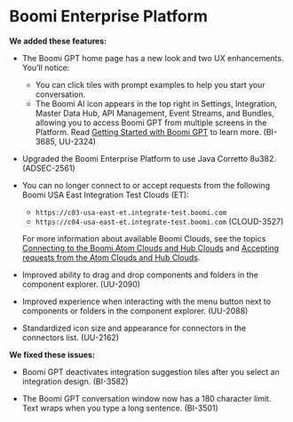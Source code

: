 #  Boomi Enterprise Platform

<head>
  <meta name="guidename" content="Release Notes"/>
  <meta name="context" content="GUID-aa9c5602-160e-466c-b295-b8dd786d2381"/>
</head>

**We added these features:**

- The Boomi GPT home page has a new look and two UX enhancements. You’ll notice:

  - You can click tiles with prompt examples to help you start your conversation.
  - The Boomi AI icon appears in the top right in Settings, Integration, Master Data Hub, API Management, Event Streams, and Bundles, allowing you to access Boomi GPT from multiple screens in the Platform. Read [Getting Started with Boomi GPT](/docs/Atomsphere/Platform/atm-BoomiAI_Getting_Started_5836ede1-84a7-4c32-840b-4a3c4455795b.md) to learn more. (BI-3685, UU-2324)

- Upgraded the Boomi Enterprise Platform to use Java Corretto 8u382. (ADSEC-2561)

- You can no longer connect to or accept requests from the following Boomi USA East Integration Test Clouds (ET):

  - `https://c03-usa-east-et.integrate-test.boomi.com`
  - `https://c04-usa-east-et.integrate-test.boomi.com` (CLOUD-3527)

  For more information about available Boomi Clouds, see the topics [Connecting to the Boomi Atom Clouds and Hub Clouds](../../Platform/atm-Connecting_to_the_boomi_atom_clouds_and_hub_clouds_fa4ee368-735e-4f4b-bb1b-b269de9b9448.mdx) and [Accepting requests from the Atom Clouds and Hub Clouds](../../Platform/atm-Accepting_requests_from_the_boomi_atom_clouds_and-hub_clouds_c50ae6a0-3849-4d36-a74e-ed9e7e87b3ee.md).

- Improved ability to drag and drop components and folders in the component explorer. (UU-2090)

- Improved experience when interacting with the menu button next to components or folders in the component explorer. (UU-2088)

- Standardized icon size and appearance for connectors in the connectors list. (UU-2162)

**We fixed these issues:**

- Boomi GPT deactivates integration suggestion tiles after you select an integration design. (BI-3582)

- The Boomi GPT conversation window now has a 180 character limit. Text wraps when you type a long sentence. (BI-3501)

